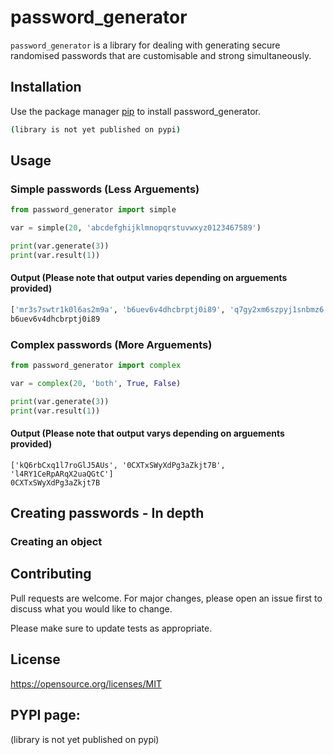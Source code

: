 # password_generator

```password_generator``` is a library for dealing with generating secure randomised passwords that are customisable and strong simultaneously.

## Installation

Use the package manager [pip]() to install password_generator.

```bash
(library is not yet published on pypi)
```

## Usage
### Simple passwords (Less Arguements)
```python
from password_generator import simple

var = simple(20, 'abcdefghijklmnopqrstuvwxyz0123467589')

print(var.generate(3)) 
print(var.result(1)) 
```

#### Output (Please note that output varies depending on arguements provided)

```python
['mr3s7swtr1k0l6as2m9a', 'b6uev6v4dhcbrptj0i89', 'q7gy2xm6szpyj1snbmz6']
b6uev6v4dhcbrptj0i89
```

### Complex passwords (More Arguements)

```python
from password_generator import complex

var = complex(20, 'both', True, False)

print(var.generate(3))
print(var.result(1))
```

#### Output (Please note that output varys depending on arguements provided)

```
['kQ6rbCxq1l7roGlJ5AUs', '0CXTxSWyXdPg3aZkjt7B', 'l4RY1CeRpARqX2uaQGtC']
0CXTxSWyXdPg3aZkjt7B
```
## Creating passwords - In depth
### Creating an object


## Contributing
Pull requests are welcome. For major changes, please open an issue first to discuss what you would like to change.

Please make sure to update tests as appropriate.

## License
https://opensource.org/licenses/MIT

## PYPI page:
(library is not yet published on pypi)
